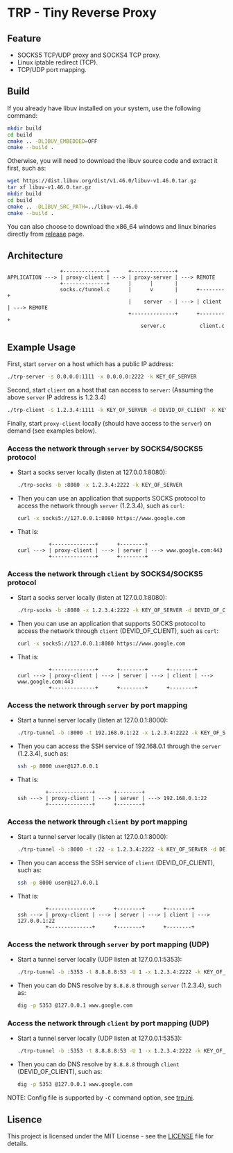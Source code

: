 # TRP - Tiny Reverse Proxy
## Feature
- SOCKS5 TCP/UDP proxy and SOCKS4 TCP proxy.
- Linux iptable redirect (TCP).
- TCP/UDP port mapping.

## Build
If you already have libuv installed on your system, use the following command:
```bash
mkdir build
cd build
cmake .. -DLIBUV_EMBEDDED=OFF
cmake --build .
```
Otherwise, you will need to download the libuv source code and extract it first, such as:
```bash
wget https://dist.libuv.org/dist/v1.46.0/libuv-v1.46.0.tar.gz
tar xf libuv-v1.46.0.tar.gz
mkdir build
cd build
cmake .. -DLIBUV_SRC_PATH=../libuv-v1.46.0
cmake --build .
```
You can also choose to download the x86_64 windows and linux binaries directly from [release](https://github.com/nonikon/trp/releases) page.

## Architecture
```text
                 +--------------+      +--------------+
APPLICATION ---> | proxy-client | ---> | proxy-server | ---> REMOTE
                 +--------------+      |      |       |
                 socks.c/tunnel.c      |      v       |      +--------+
                                       |    server  - | ---> | client | ---> REMOTE
                                       +--------------+      +--------+
                                           server.c           client.c
```

## Example Usage
First, start `server` on a host which has a public IP address:
```bash
./trp-server -s 0.0.0.0:1111 -x 0.0.0.0:2222 -k KEY_OF_SERVER
```
Second, start `client` on a host that can access to `server`: (Assuming the above `server` IP address is 1.2.3.4)
```bash
./trp-client -s 1.2.3.4:1111 -k KEY_OF_SERVER -d DEVID_OF_CLIENT -K KEY_OF_CLIENT
```
Finally, start `proxy-client` locally (should have access to the `server`) on demand (see examples below).

### Access the network through `server` by SOCKS4/SOCKS5 protocol
- Start a socks server locally (listen at 127.0.0.1:8080):
    ```bash
    ./trp-socks -b :8080 -x 1.2.3.4:2222 -k KEY_OF_SERVER
    ```
- Then you can use an application that supports SOCKS protocol to access the network through `server` (1.2.3.4), such as `curl`:
    ```bash
    curl -x socks5://127.0.0.1:8080 https://www.google.com
    ```
- That is:
    ```text
              +--------------+      +--------+
    curl ---> | proxy-client | ---> | server | ---> www.google.com:443
              +--------------+      +--------+
    ```

### Access the network through `client` by SOCKS4/SOCKS5 protocol
- Start a socks server locally (listen at 127.0.0.1:8080):
    ```bash
    ./trp-socks -b :8080 -x 1.2.3.4:2222 -k KEY_OF_SERVER -d DEVID_OF_CLIENT -K KEY_OF_CLIENT
    ```
- Then you can use an application that supports SOCKS protocol to access the network through `client` (DEVID_OF_CLIENT), such as `curl`:
    ```bash
    curl -x socks5://127.0.0.1:8080 https://www.google.com
    ```
- That is:
    ```text
              +--------------+      +--------+      +--------+
    curl ---> | proxy-client | ---> | server | ---> | client | ---> www.google.com:443
              +--------------+      +--------+      +--------+
    ```

### Access the network through `server` by port mapping
- Start a tunnel server locally (listen at 127.0.0.1:8000):
    ```bash
    ./trp-tunnel -b :8000 -t 192.168.0.1:22 -x 1.2.3.4:2222 -k KEY_OF_SERVER
    ```
- Then you can access the SSH service of 192.168.0.1 through the `server` (1.2.3.4), such as:
    ```bash
    ssh -p 8000 user@127.0.0.1
    ```
- That is:
    ```text
             +--------------+      +--------+
    ssh ---> | proxy-client | ---> | server | ---> 192.168.0.1:22
             +--------------+      +--------+
    ```

### Access the network through `client` by port mapping
- Start a tunnel server locally (listen at 127.0.0.1:8000):
    ```bash
    ./trp-tunnel -b :8000 -t :22 -x 1.2.3.4:2222 -k KEY_OF_SERVER -d DEVID_OF_CLIENT -K KEY_OF_CLIENT
    ```
- Then you can access the SSH service of `client` (DEVID_OF_CLIENT), such as:
    ```bash
    ssh -p 8000 user@127.0.0.1
    ```
- That is:
    ```text
             +--------------+      +--------+      +--------+
    ssh ---> | proxy-client | ---> | server | ---> | client | ---> 127.0.0.1:22
             +--------------+      +--------+      +--------+
    ```

### Access the network through `server` by port mapping (UDP)
- Start a tunnel server locally (UDP listen at 127.0.0.1:5353):
    ```bash
    ./trp-tunnel -b :5353 -t 8.8.8.8:53 -U 1 -x 1.2.3.4:2222 -k KEY_OF_SERVER
    ```
- Then you can do DNS resolve by `8.8.8.8` through `server` (1.2.3.4), such as:
    ```bash
    dig -p 5353 @127.0.0.1 www.google.com
    ```

### Access the network through `client` by port mapping (UDP)
- Start a tunnel server locally (UDP listen at 127.0.0.1:5353):
    ```bash
    ./trp-tunnel -b :5353 -t 8.8.8.8:53 -U 1 -x 1.2.3.4:2222 -k KEY_OF_SERVER -d DEVID_OF_CLIENT -K KEY_OF_CLIENT
    ```
- Then you can do DNS resolve by `8.8.8.8` through `client` (DEVID_OF_CLIENT), such as:
    ```bash
    dig -p 5353 @127.0.0.1 www.google.com
    ```
NOTE: Config file is supported by `-C` command option, see [trp.ini](trp.ini).

## Lisence
This project is licensed under the MIT License - see the [LICENSE](LICENSE) file for details.
